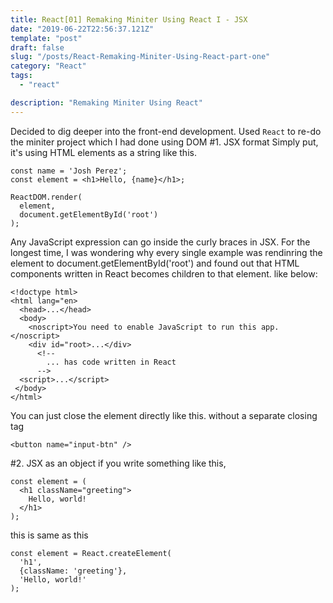 ```yaml
---
title: React[01] Remaking Miniter Using React I - JSX
date: "2019-06-22T22:56:37.121Z"
template: "post"
draft: false
slug: "/posts/React-Remaking-Miniter-Using-React-part-one"
category: "React"
tags:
  - "react"

description: "Remaking Miniter Using React"
---
```


Decided to dig deeper into the front-end development. Used `React` to re-do the miniter project which I had done using DOM
#1. JSX format
Simply put, it's using HTML elements as a string like this.

```
const name = 'Josh Perez';
const element = <h1>Hello, {name}</h1>;

ReactDOM.render(
  element,
  document.getElementById('root')
);
```

Any JavaScript expression can go inside the curly braces in JSX. For the longest time, I was wondering why every single example was rendinring the element to document.getElementById('root') and found out that HTML components written in React becomes children to that element. like below:

```
<!doctype html>
<html lang="en>
  <head>...</head>
  <body>
    <noscript>You need to enable JavaScript to run this app.</noscript>
    <div id="root>...</div>
      <!--
        ... has code written in React
      -->
  <script>...</script>
 </body>
</html>
```

You can just close the element directly like this. without a separate closing tag

```
<button name="input-btn" />
```

#2. JSX as an object
if you write something like this,

```
const element = (
  <h1 className="greeting">
    Hello, world!
  </h1>
);
```

this is same as this

```
const element = React.createElement(
  'h1',
  {className: 'greeting'},
  'Hello, world!'
);
```
